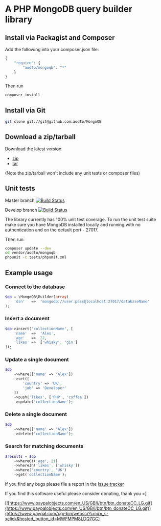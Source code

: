 # A PHP MongoDB query builder library

## Install via Packagist and Composer

Add the following into your composer.json file:

```javascript
{
	"require": {
		"aodto/mongoqb": "*"
	}
}
```

Then run

```bash
composer install
```

## Install via Git

```bash
git clone git://git@github.com:aodto/MongoQB
```

## Download a zip/tarball

Download the latest version:

* [zip](https://github.com/aodto/MongoQB/archive/master.zip)
* [tar](https://github.com/aodto/MongoQB/archive/master.tar.gz)

(Note the zip/tarball won't include any unit tests or composer files)

## Unit tests

Master branch [![Build Status](https://secure.travis-ci.org/aodto/MongoQB.png?branch=master)](https://travis-ci.org/aodto/MongoQB)

Develop branch [![Build Status](https://secure.travis-ci.org/aodto/MongoQB.png?branch=develop)](https://travis-ci.org/aodto/MongoQB)

The library currently has 100% unit test coverage. To run the unit test suite make sure you have MongoDB installed locally and running with no authentication and on the default port - 27017.

Then run:

```bash
composer update --dev
cd vendor/aodto/mongoqb
phpunit -c tests/phpunit.xml
```

## Example usage

### Connect to the database

```php
$qb = \MongoQB\Builder(array(
	'dsn'	=>	'mongodb://user:pass@localhost:27017/databaseName'
);
```

### Insert a document

```php
$qb->insert('collectionName', [
	'name'	=>	'Alex',
	'age'	=>	22,
	'likes'	=>	['whisky', 'gin']
]);
```

### Update a single document

```php
$qb
	->where(['name' => 'Alex'])
	->set([
		'country' => 'UK',
		'job' => 'Developer'
	])
	->push('likes', ['PHP', 'coffee'])
	->update('collectionName');
```

### Delete a single document

```php
$qb
	->where(['name' => 'Alex'])
	->delete('collectionName');
```

### Search for matching documents

```php
$results = $qb
	->whereGt('age', 21)
	->whereIn('likes', ['whisky'])
	->where('country', 'UK')
	->get('collectionName');
```

If you find any bugs please file a report in the [Issue tracker](https://github.com/aodto/MongoQB/Issues)

If you find this software useful please consider donating, thank you =]

[![https://www.paypalobjects.com/en_US/GB/i/btn/btn_donateCC_LG.gif](https://www.paypalobjects.com/en_US/GB/i/btn/btn_donateCC_LG.gif)](https://www.paypal.com/cgi-bin/webscr?cmd=_s-xclick&hosted_button_id=MWFMPM8LDQ7GC)
